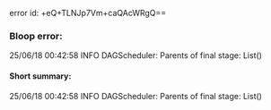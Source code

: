 error id: +eQ+TLNJp7Vm+caQAcWRgQ==
### Bloop error:

25/06/18 00:42:58 INFO DAGScheduler: Parents of final stage: List()
#### Short summary: 

25/06/18 00:42:58 INFO DAGScheduler: Parents of final stage: List()